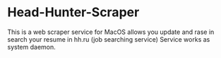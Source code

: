 # Head-Hunter-Scraper
This is a web scraper service for MacOS allows you update and rase in search your resume in hh.ru (job searching service)
Service works as system daemon.
